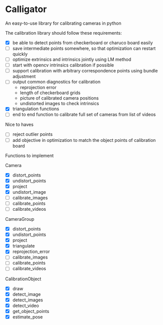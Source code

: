 # Calligator

An easy-to-use library for calibrating cameras in python

The calibration library should follow these requirements:
- [x] be able to detect points from checkerboard or charuco board easily
- [ ] save intermediate points somewhere, so that optimization can restart quickly
- [ ] optimize extrinsics and intrinsics jointly using LM method
- [ ] start with opencv intrinsics calibration if possible
- [ ] support calibration with arbitrary correspondence points using bundle adjustment
- [ ] output common diagnostics for calibration
  - reprojection error
  - length of checkerboard grids
  - picture of calibrated camera positions
  - undistorted images to check intrinsics
- [x] triangulation functions
- [ ] end to end function to calibrate full set of cameras from list of videos

Nice to haves
- [ ] reject outlier points
- [ ] add objective in optimization to match the object points of calibration board

Functions to implement

Camera
- [X] distort\_points
- [X] undistort\_points
- [X] project
- [X] undistort\_image
- [ ] calibrate\_images
- [ ] calibrate\_points
- [ ] calibrate\_videos

CameraGroup
- [X] distort\_points
- [X] undistort\_points
- [X] project
- [X] triangulate
- [X] reprojection\_error
- [ ] calibrate\_images
- [ ] calibrate\_points
- [ ] calibrate\_videos

CalibrationObject
- [X] draw
- [X] detect\_image
- [X] detect\_images
- [X] detect\_video
- [X] get\_object\_points
- [X] estimate\_pose
